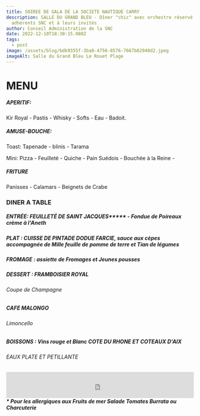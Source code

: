 ```yaml
---
title: SOIREE DE GALA DE LA SOCIETE NAUTIQUE CARRY
description: SALLE DU GRAND BLEU - Dîner "chic" avec orchestre réservé aux
  adhérents SNC et à leurs invités
author: Conseil Administration de la SNC
date: 2022-12-10T18:30:15.080Z
tags:
  - post
image: /assets/blog/bdb9355f-3ba8-4756-8576-7667b82940d2.jpeg
imageAlt: Salle du Grand Bleu Le Rouet Plage
---
```

# M﻿ENU

##### A﻿PERITIF:

   K﻿ir Royal - Pastis - Whisky - Softs - Eau - Badoit.  

##### A﻿MUSE-BOUCHE:

T﻿oast: Tapenade - blinis - Tarama

M﻿ini: Pizza - Feuilleté - Quiche - Pain Suédois - Bouchée à la Reine - 

##### F﻿RITURE

P﻿anisses - Calamars - Beignets de Crabe

### D﻿INER A TABLE

##### E﻿NTRÉE: FEUILLETÉ DE SAINT JACQUES**\***  - Fondue de Poireaux crème à l'Aneth

##### P﻿LAT : CUISSE DE PINTADE DODUE FARCIE, sauce aux cèpes accompagnée de Mille feuille de pomme de terre et Tian de légumes

##### F﻿ROMAGE : assiette de Fromages et Jeunes pousses

##### D﻿ESSERT : F﻿RAMBOISIER ROYAL

###### C﻿oupe de Champagne

##### C﻿AFE MALONGO

###### L﻿imoncello

##### B﻿OISSONS : Vins rouge et Blanc COTE DU RHONE ET COTEAUX D'AIX

###### E﻿AUX PLATE ET PETILLANTE 

###### <iframe id="haWidget" allowtransparency="true" src="https://www.helloasso.com/associations/societe-nautique-carry/evenements/soiree-de-gala-snc/widget-bouton" style="width: 100%; height: 70px; border: none;"></iframe>***\*﻿ Pour les allergiques aux Fruits de mer  Salade Tomates Burrata ou Charcuterie***